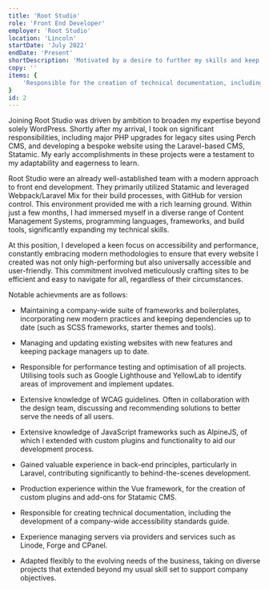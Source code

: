 ```yaml
---
title: 'Root Studio'
role: 'Front End Developer'
employer: 'Root Studio'
location: 'Lincoln'
startDate: 'July 2022'
endDate: 'Present'
shortDescription: 'Motivated by a desire to further my skills and keep up with the rapidly evolving field of Web Development, I sought out a new opportunity and joined the experienced team at Root Studio. This move proved to be a pivotal step in my career, allowing me to elevate my development skills significantly. At Root Studio, I engaged with a variety of new languages and frameworks, tackling fresh challenges that broadened my technical expertise and problem-solving abilities.'
copy: ''
items: {
    'Responsible for the creation of technical documentation, including the creation of a company wide accessibility standards document.'
}
id: 2
---
```


Joining Root Studio was driven by ambition to broaden my expertise beyond solely WordPress. Shortly after my arrival, I took on significant responsibilities, including major PHP upgrades for legacy sites using Perch CMS, and developing a bespoke website using the Laravel-based CMS, Statamic. My early accomplishments in these projects were a testament to my adaptability and eagerness to learn.

Root Studio were an already well-astablished team with a modern approach to front end development. They primarily utilized Statamic and leveraged Webpack/Laravel Mix for their build processes, with GitHub for version control. This environment provided me with a rich learning ground. Within just a few months, I had immersed myself in a diverse range of Content Management Systems, programming languages, frameworks, and build tools, significantly expanding my technical skills.

At this position, I developed a keen focus on accessibility and performance, constantly embracing modern methodologies to ensure that every website I created was not only high-performing but also universally accessible and user-friendly. This commitment involved meticulously crafting sites to be efficient and easy to navigate for all, regardless of their circumstances.

Notable achievments are as follows:

- Maintaining a company-wide suite of frameworks and boilerplates, incorporating new modern practices and keeping dependencies up to date (such as SCSS frameworks, starter themes and tools).

- Managing and updating existing websites with new features and keeping package managers up to date.

- Responsible for performance testing and optimisation of all projects. Utilising tools such as Google Lighthouse and YellowLab to identify areas of improvement and implement updates.

- Extensive knowledge of WCAG guidelines. Often in collaboration with the design team, discussing and recommending solutions to better serve the needs of all users.

- Extensive knowledge of JavaScript frameworks such as AlpineJS, of which I extended with custom plugins and functionality to aid our development process.

- Gained valuable experience in back-end principles, particularly in Laravel, contributing significantly to behind-the-scenes development.

- Production experience within the Vue framework, for the creation of custom plugins and add-ons for Statamic CMS.

- Responsible for creating technical documentation, including the development of a company-wide accessibility standards guide.

- Experience managing servers via providers and services such as Linode, Forge and CPanel.

- Adapted flexibly to the evolving needs of the business, taking on diverse projects that extended beyond my usual skill set to support company objectives.
